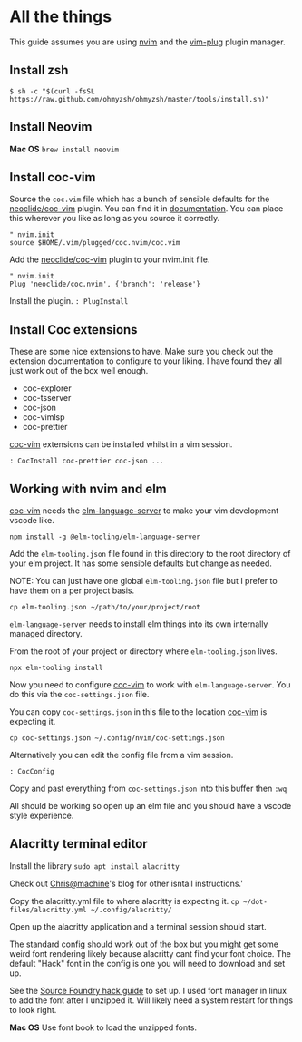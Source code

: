 # All the things

This guide assumes you are using [nvim](https://www.google.com) and the [vim-plug](https://github.com/junegunn/vim-plug) plugin manager.

## Install zsh
`$ sh -c "$(curl -fsSL https://raw.github.com/ohmyzsh/ohmyzsh/master/tools/install.sh)"`

## Install Neovim

__Mac OS__
`brew install neovim`

## Install coc-vim
 
Source the `coc.vim` file which has a bunch of sensible defaults for the [neoclide/coc-vim](https://github.com/neoclide/coc.nvim) plugin. You can find it in [documentation](https://github.com/neoclide/coc.nvim).
You can place this wherever you like as long as you source it correctly.
```
" nvim.init
source $HOME/.vim/plugged/coc.nvim/coc.vim
``` 

Add the [neoclide/coc-vim](https://github.com/neoclide/coc.nvim) plugin to your nvim.init file.
```
" nvim.init
Plug 'neoclide/coc.nvim', {'branch': 'release'}
```

Install the plugin.
`: PlugInstall`

## Install Coc extensions
These are some nice extensions to have. Make sure you check out the extension documentation to configure to your liking.
I have found they all just work out of the box well enough.

- coc-explorer
- coc-tsserver
- coc-json
- coc-vimlsp
- coc-prettier

[coc-vim](https://github.com/neoclide/coc.nvim) extensions can be installed whilst in a vim session.

`: CocInstall coc-prettier coc-json ...`

## Working with nvim and elm
[coc-vim](https://github.com/neoclide/coc.nvim) needs the [elm-language-server](https://github.com/elm-tooling/elm-language-server) to make your vim development vscode like.

```
npm install -g @elm-tooling/elm-language-server
```

Add the `elm-tooling.json` file found in this directory to the root directory of your elm project.
It has some sensible defaults but change as needed.

NOTE: You can just have one global `elm-tooling.json` file but I prefer to have them on a per project basis.

`cp elm-tooling.json ~/path/to/your/project/root`

`elm-language-server` needs to install elm things into its own internally managed directory.

From the root of your project or directory where `elm-tooling.json` lives.

`npx elm-tooling install`

Now you need to configure [coc-vim](https://github.com/neoclide/coc.nvim) to work with `elm-language-server`. You do this via the `coc-settings.json` file.

You can copy `coc-settings.json` in this file to the location [coc-vim](https://github.com/neoclide/coc.nvim) is expecting it.

`cp coc-settings.json ~/.config/nvim/coc-settings.json`

Alternatively you can edit the config file from a vim session.

`: CocConfig`

Copy and past everything from `coc-settings.json` into this buffer then `:wq`

All should be working so open up an elm file and you should have a vscode style experience.


## Alacritty terminal editor

Install the library
`sudo apt install alacritty`

Check out [Chris@machine](https://www.chrisatmachine.com/Linux/06-alacritty/)'s blog for other isntall instructions.'

Copy the alacritty.yml file to where alacritty is expecting it.
`cp ~/dot-files/alacritty.yml ~/.config/alacritty/`

Open up the alacritty application and a terminal session should start.

The standard config should work out of the box but you might get some weird font rendering likely because alacritty cant find your font choice.
The default "Hack" font in the config is one you will need to download and set up.

See the [Source Foundry hack guide](https://github.com/source-foundry/Hack) to set up.
I used font manager in linux to add the font after I unzipped it. Will likely need a system restart for things to look right.

__Mac OS__
Use font book to load the unzipped fonts.
